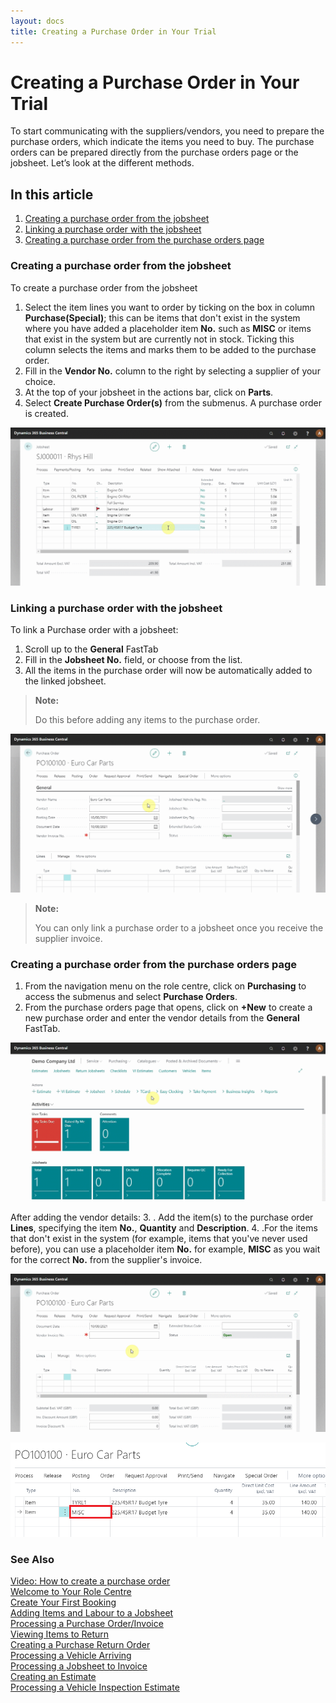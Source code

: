 ```yaml
---
layout: docs
title: Creating a Purchase Order in Your Trial
---
```


# Creating a Purchase Order in Your Trial

To start communicating with the suppliers/vendors, you need to prepare the purchase orders, which indicate the items you need to buy. The purchase orders can be prepared directly from the purchase orders page or the jobsheet. Let’s look at the different methods.

## In this article

1. [Creating a purchase order from the jobsheet](#creating-a-purchase-order-from-the-jobsheet)
2. [Linking a purchase order with the jobsheet](#linking-a-purchase-order-with-the-jobsheet)
3.  [Creating a purchase order from the purchase orders page](#creating-a-purchase-order-from-the-purchase-orders-page)

### Creating a purchase order from the jobsheet
To create a purchase order from the jobsheet
1. Select the item lines you want to order by ticking on the box in column **Purchase(Special)**; this can be items that don't exist in the system where you have added a placeholder item **No.** such as **MISC** or items that exist in the system but are currently not in stock. Ticking this column selects the items and marks them to be added to the purchase order. 
2. Fill in the **Vendor No.** column to the right by selecting a supplier of your choice.
3. At the top of your jobsheet in the actions bar, click on **Parts**.
4. Select **Create Purchase Order(s)** from the submenus. A purchase order is created.

![](media/garagehive-trial-creating-a-purchase-order4.gif)

### Linking a purchase order with the jobsheet
To link a Purchase order with a jobsheet:
1. Scroll up to the **General** FastTab
2. Fill in the **Jobsheet No.** field, or choose from the list. 
3. All the items in the purchase order will now be automatically added to the linked jobsheet.

>**Note:**
>
> Do this before adding any items to the purchase order.

![](media/garagehive-trial-creating-a-purchase-order3.gif)

> **Note:**
> 
> You can only link a purchase order to a jobsheet once you receive the supplier invoice.

### Creating a purchase order from the purchase orders page
1. From the navigation menu on the role centre, click on **Purchasing** to access the submenus and select **Purchase Orders**. 
2. From the purchase orders page that opens, click on **+New** to create a new purchase order and enter the vendor details from the **General** FastTab.

![](media/garagehive-trial-creating-a-purchase-order1.gif)

After adding the vendor details:
3. . Add the item(s) to the purchase order **Lines**, specifying the item **No.**, **Quantity** and **Description**. 
4. .For the items that don't exist in the system (for example, items that you've never used before), you can use a placeholder item **No.** for example, **MISC** as you wait for the correct **No.** from the supplier's invoice.

![](media/garagehive-trial-creating-a-purchase-order2.gif) 

![](media/garagehive-trial-creating-a-purchase-order-misc.png)


### **See Also**

[Video: How to create a purchase order](https://www.youtube.com/watch?v=M1KB7dSiZrY&:target="_blank") \
[Welcome to Your Role Centre](garagehive-trial-welcome-to-the-role-centre.html) \
[Create Your First Booking](garagehive-trial-creating-your-first-booking.html) \
[Adding Items and Labour to a Jobsheet](garagehive-trial-adding-items-and-labour-to-a-jobsheet.html) \
[Processing a Purchase Order/Invoice](garagehive-trial-processing-a-purchase-order.html) \
[Viewing Items to Return](garagehive-trial-viewing-items-to-return.html) \
[Creating a Purchase Return Order](garagehive-trial-creating-a-purchase-return-order.html) \
[Processing a Vehicle Arriving](garagehive-trial-processing-a-vehicle-arriving.html) \
[Processing a Jobsheet to Invoice](garagehive-trial-processing-a-jobsheet-to-invoice.html) \
[Creating an Estimate](garagehive-trial-creating-an-estimate.html) \
[Processing a Vehicle Inspection Estimate](garagehive-trial-processing-a-vehicle-inspection-estimate.html)